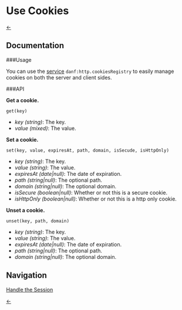 Use Cookies
===========

[←](../index.md)

Documentation
-------------

###Usage

You can use the [service](../dependency-injection.md) `danf:http.cookiesRegistry` to easily manage cookies on both the server and client sides.

###API

**Get a cookie.**

` get(key) `

* *key (string)*: The key.
* *value (mixed)*: The value.

**Set a cookie.**

`set(key, value, expiresAt, path, domain, isSecude, isHttpOnly)`

* *key (string)*: The key.
* *value (string)*: The value.
* *expiresAt (date|null)*: The date of expiration.
* *path (string|null)*: The optional path.
* *domain (string|null)*: The optional domain.
* *isSecure (boolean|null)*: Whether or not this is a secure cookie.
* *isHttpOnly (boolean|null)*: Whether or not this is a http only cookie.

**Unset a cookie.**

`unset(key, path, domain)`

* *key (string)*: The key.
* *value (string)*: The value.
* *expiresAt (date|null)*: The date of expiration.
* *path (string|null)*: The optional path.
* *domain (string|null)*: The optional domain.

Navigation
----------

[Handle the Session](session.md)

[←](../index.md)